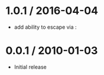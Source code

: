 
1.0.1 / 2016-04-04
==================

  * add ability to escape via \:

0.0.1 / 2010-01-03
==================

  * Initial release
